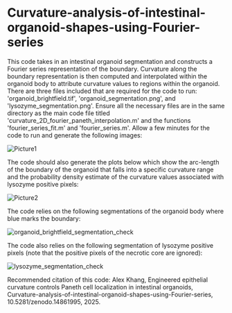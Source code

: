 # Curvature-analysis-of-intestinal-organoid-shapes-using-Fourier-series
This code takes in an intestinal organoid segmentation and constructs a Fourier series representation of the boundary. Curvature along the boundary representation is then computed and interpolated within the organoid body to attribute curvature values to regions within the organoid. There are three files included that are required for the code to run: 'organoid_brightfield.tif', 'organoid_segmentation.png', and 'lysozyme_segmentation.png'. Ensure all the necessary files are in the same directory as the main code file titled 'curvature_2D_fourier_paneth_interpolation.m' and the functions 'fourier_series_fit.m' and 'fourier_series.m'. Allow a few minutes for the code to run and generate the following images:

![Picture1](https://github.com/user-attachments/assets/9fb3472c-21c9-4448-9e13-316094b11975)

The code should also generate the plots below which show the arc-length of the boundary of the organoid that falls into a specific curvature range and the probability density estimate of the curvature values associated with lysozyme positive pixels:

![Picture2](https://github.com/user-attachments/assets/bb425555-76d7-4472-b7ee-0e6b785327ad)

The code relies on the following segmentations of the organoid body where blue marks the boundary: 

![organoid_brightfield_segmentation_check](https://github.com/user-attachments/assets/7b3871d5-2fe0-440e-8a68-57eac4507e51)

The code also relies on the following segmentation of lysozyme positive pixels (note that the positive pixels of the necrotic core are ignored): 

![lysozyme_segmentation_check](https://github.com/user-attachments/assets/549e24a8-9b7a-4140-b37b-f1649c45dd92)

Recommended citation of this code: 
Alex Khang, Engineered epithelial curvature controls Paneth cell localization in intestinal organoids, Curvature-analysis-of-intestinal-organoid-shapes-using-Fourier-series, 10.5281/zenodo.14861995, 2025.
